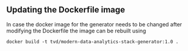 ## Updating the Dockerfile image
In case the docker image for the generator needs to be changed after modifying the
Dockerfile the image can be rebuilt using 
```
docker build -t tvd/modern-data-analytics-stack-generator:1.0 .
```